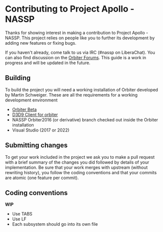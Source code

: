 # Contributing to  Project Apollo - NASSP
Thanks for showing interest in making a contribution to Project Apollo - NASSP.
This project relies on people like you to further its development by adding new features or fixing bugs.

If you haven't already, come talk to us via IRC (#nassp on LiberaChat). You can also find discussion on the [Orbiter Forums](https://www.orbiter-forum.com/forumdisplay.php?f=102).
This guide is a work in progress and will be updated in the future.

## Building
To build the project you will need a working installation of Orbiter developed by Martin Schweiger.
These are all the requirements for a working development environment
* [Orbiter Beta](http://orbit.medphys.ucl.ac.uk/betainstall.html)
* [D3D9 Client for orbiter](https://www.orbiter-forum.com/showthread.php?t=18431)
* NASSP Orbiter2016 (or derivative) branch checked out inside the Orbiter installation
* Visual Studio (2017 or 2022)

## Submitting changes
To get your work included in the project we ask you to make a pull request with a brief summary of the changes you did followed by details of your implementation.
Be sure that your work merges with upstream (without rewriting history), you follow the coding conventions and that your commits are atomic (one feature per commit).

## Coding conventions
**WIP**
* Use TABS
* Use LF
* Each subsystem should go into its own file
